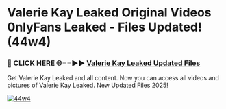 # Valerie Kay Leaked Original Videos 0nlyFans Leaked - Files Updated! (44w4)

<h3>🔴 CLICK HERE 🌐==►► <a href="https://tinyurl.com/3hn5wdd3" rel="nofollow">Valerie Kay Leaked Updated Files</a></h3>

Get Valerie Kay Leaked and all content. Now you can access all videos and pictures of Valerie Kay Leaked. New Updated Files 2025!

[![44w4](https://i.imgur.com/4HnBqBT.gif)](https://tinyurl.com/3hn5wdd3)
